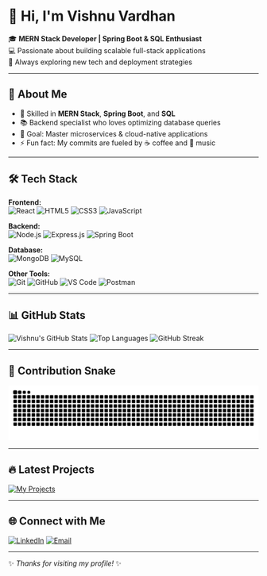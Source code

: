 # 👋 Hi, I'm Vishnu Vardhan

🎓 **MERN Stack Developer | Spring Boot & SQL Enthusiast**  
💻 Passionate about building scalable full-stack applications  
🌱 Always exploring new tech and deployment strategies

---

## 🚀 About Me
- 🌟 Skilled in **MERN Stack**, **Spring Boot**, and **SQL**
- 📚 Backend specialist who loves optimizing database queries
- 🎯 Goal: Master microservices & cloud-native applications
- ⚡ Fun fact: My commits are fueled by ☕ coffee and 🎵 music

---

## 🛠️ Tech Stack

**Frontend:**  
![React](https://img.shields.io/badge/React-%2320232a.svg?style=for-the-badge&logo=react&logoColor=%2361DAFB)
![HTML5](https://img.shields.io/badge/HTML5-E34F26?style=for-the-badge&logo=html5&logoColor=white)
![CSS3](https://img.shields.io/badge/CSS3-1572B6?style=for-the-badge&logo=css3&logoColor=white)
![JavaScript](https://img.shields.io/badge/JavaScript-323330?style=for-the-badge&logo=javascript&logoColor=F7DF1E)

**Backend:**  
![Node.js](https://img.shields.io/badge/Node.js-339933?style=for-the-badge&logo=nodedotjs&logoColor=white)
![Express.js](https://img.shields.io/badge/Express.js-000000?style=for-the-badge&logo=express&logoColor=white)
![Spring Boot](https://img.shields.io/badge/Spring%20Boot-%236DB33F.svg?style=for-the-badge&logo=springboot&logoColor=white)

**Database:**  
![MongoDB](https://img.shields.io/badge/MongoDB-%234ea94b.svg?style=for-the-badge&logo=mongodb&logoColor=white)
![MySQL](https://img.shields.io/badge/MySQL-4479A1.svg?style=for-the-badge&logo=mysql&logoColor=white)

**Other Tools:**  
![Git](https://img.shields.io/badge/Git-%23F05033.svg?style=for-the-badge&logo=git&logoColor=white)
![GitHub](https://img.shields.io/badge/GitHub-%23121011.svg?style=for-the-badge&logo=github&logoColor=white)
![VS Code](https://img.shields.io/badge/VS_Code-0078D4?style=for-the-badge&logo=visual-studio-code&logoColor=white)
![Postman](https://img.shields.io/badge/Postman-FF6C37.svg?style=for-the-badge&logo=postman&logoColor=white)

---

## 📊 GitHub Stats
![Vishnu's GitHub Stats](https://github-readme-stats.vercel.app/api?username=ummadivishnuvardhan&show_icons=true&theme=radical)
![Top Languages](https://github-readme-stats.vercel.app/api/top-langs/?username=ummadivishnuvardhan&layout=compact&theme=radical)
![GitHub Streak](https://github-readme-streak-stats.herokuapp.com/?user=ummadivishnuvardhan&theme=radical)

---

## 🐍 Contribution Snake
![Snake animation](https://github.com/ummadivishnuvardhan/ummadivishnuvardhan/blob/output/github-contribution-grid-snake.svg)

---

## 🔥 Latest Projects
[![My Projects](https://github-readme-stats.vercel.app/api/pin/?username=ummadivishnuvardhan&repo=vishnuvardhan&theme=radical)](https://github.com/ummadivishnuvardhan/vishnuvardhan)

---

## 🌐 Connect with Me
[![LinkedIn](https://img.shields.io/badge/LinkedIn-%230A66C2.svg?style=for-the-badge&logo=linkedin&logoColor=white)](https://linkedin.com/in/YOUR-LINKEDIN)
[![Email](https://img.shields.io/badge/Email-D14836.svg?style=for-the-badge&logo=gmail&logoColor=white)](mailto:ummadivishnuvardhan46@gmail.com)

---
✨ _Thanks for visiting my profile!_ ✨

